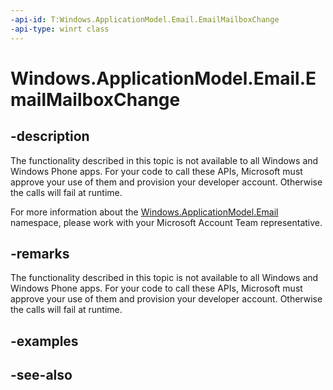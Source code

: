 ----api-id: T:Windows.ApplicationModel.Email.EmailMailboxChange
-api-type: winrt class
---<!-- Class syntax.public class EmailMailboxChange : Windows.ApplicationModel.Email.IEmailMailboxChange--># Windows.ApplicationModel.Email.EmailMailboxChange## -descriptionThe functionality described in this topic is not available to all Windows and Windows Phone apps. For your code to call these APIs, Microsoft must approve your use of them and provision your developer account. Otherwise the calls will fail at runtime.For more information about the [Windows.ApplicationModel.Email](windows_applicationmodel_email.md) namespace, please work with your Microsoft Account Team representative.## -remarksThe functionality described in this topic is not available to all Windows and Windows Phone apps. For your code to call these APIs, Microsoft must approve your use of them and provision your developer account. Otherwise the calls will fail at runtime.## -examples## -see-also